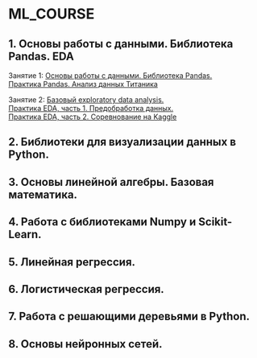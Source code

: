 # ML_COURSE


## 1. Основы работы с данными. Библиотека Pandas. EDA

Занятие 1:
[Основы работы с данными. Библиотека Pandas.](https://colab.research.google.com/drive/11m0UdRenaEHiM9BOgqj9cqA1ZxiKLNkh?usp=sharing)  
[Практика Pandas. Анализ данных Титаника](https://drive.google.com/file/d/17cydulvqGY-uTsBrE38kVBXij2AzcghV/view?usp=sharing)  

Занятие 2:
[Базовый exploratory data analysis.](https://colab.research.google.com/drive/1asiouRnCH7J66MyTYKuMAEMI30aqDngF?usp=sharing)  
[Практика EDA, часть 1. Предобработка данных.](https://colab.research.google.com/drive/1C1aIXqkPxy6aiEq2vNPaMwcnbMNEUpgF?usp=sharing)  
[Практика EDA, часть 2. Соревнование на Kaggle](https://colab.research.google.com/drive/1wAl_4no0zfge6GEwuGeZLiZtsX8KqkBr?usp=sharing)


## 2. Библиотеки для визуализации данных в Python.

## 3. Основы линейной алгебры. Базовая математика.

## 4. Работа с библиотеками Numpy и Scikit-Learn.

## 5. Линейная регрессия.

## 6. Логистическая регрессия.

## 7. Работа с решающими деревьями в Python.

## 8. Основы нейронных сетей.

